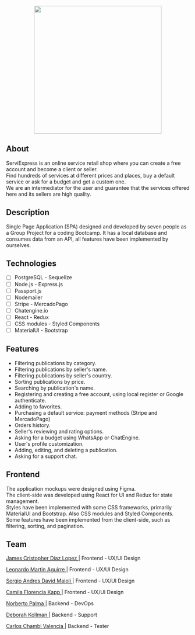 
<p align='center'>
<img width='350' src="https://raw.githubusercontent.com/camiFK/ProyectoGrupal/development/Front/serviexpress/src/assets/icons/log.png"/>
</p>

## About
<p>
ServiExpress is an online service retail shop where you can create a free account and become a client or seller. 
<br>
Find hundreds of services at different prices and places, buy a default service or ask for a budget and get a custom one. 
<br>
We are an intermediator for the user and guarantee that the services offered here and its sellers are high quality.
</p>

## Description
Single Page Application (SPA) designed and developed by seven people as a Group Project for a coding Bootcamp.
It has a local database and consumes data from an API, all features have been implemented by ourselves.

## Technologies
- [ ] PostgreSQL - Sequelize
- [ ] Node.js - Express.js
- [ ] Passport.js
- [ ] Nodemailer
- [ ] Stripe - MercadoPago
- [ ] Chatengine.io
- [ ] React - Redux
- [ ] CSS modules - Styled Components
- [ ] MaterialUI - Bootstrap

## Features
- Filtering publications by category.
- Filtering publications by seller's name.
- Filtering publications by seller's country.
- Sorting publications by price.
- Searching by publication's name.
- Registering and creating a free account, using local register or Google authenticate.
- Adding to favorites.
- Purchasing a default service: payment methods (Stripe and MercadoPago)
- Orders history.
- Seller's reviewing and rating options.
- Asking for a budget using WhatsApp or ChatEngine.
- User's profile customization.
- Adding, editing, and deleting a publication.
- Asking for a support chat.

## Frontend
The application mockups were designed using Figma. 
<br>
The client-side was developed using React for UI and Redux for state management. 
<br>
Styles have been implemented with some CSS frameworks, primarily MaterialUI and Bootstrap. Also CSS modules and Styled Components.
<br>
Some features have been implemented from the client-side, such as filtering, sorting, and pagination.


## Team
<p>
<a href="https://github.com/JalzDeLezZ" text-decoration="none">
James Cristopher Diaz Lopez
</a>
| Frontend - UX/UI Design 
</p>

<p>
<a href="https://github.com/Leoagmartin" text-decoration="none">
Leonardo Martin Aguirre
</a>
| Frontend - UX/UI Design
</p>

<p>
<a href="https://github.com/sergiodm92" text-decoration="none">
Sergio Andres David Maioli
</a>
| Frontend - UX/UI Design
</p>

<p>
<a href="https://github.com/camiFK" text-decoration="none">
Camila Florencia Kapp
</a>
| Frontend - UX/UI Design
</p>

<p>
<a href="https://github.com/betopalma" text-decoration="none">
Norberto Palma
</a>
| Backend - DevOps
</p>

<p>
<a href="https://github.com/deborahKollman" text-decoration="none">
Deborah Kollman
</a>
| Backend - Support
</p>

<p>
<a href="https://github.com/Khatanna" text-decoration="none">
Carlos Chambi Valencia
</a>
| Backend - Tester
</p>









